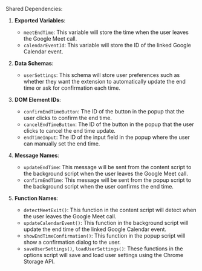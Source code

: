 Shared Dependencies:

1. **Exported Variables**: 
   - `meetEndTime`: This variable will store the time when the user leaves the Google Meet call.
   - `calendarEventId`: This variable will store the ID of the linked Google Calendar event.

2. **Data Schemas**: 
   - `userSettings`: This schema will store user preferences such as whether they want the extension to automatically update the end time or ask for confirmation each time.

3. **DOM Element IDs**: 
   - `confirmEndTimeButton`: The ID of the button in the popup that the user clicks to confirm the end time.
   - `cancelEndTimeButton`: The ID of the button in the popup that the user clicks to cancel the end time update.
   - `endTimeInput`: The ID of the input field in the popup where the user can manually set the end time.

4. **Message Names**: 
   - `updateEndTime`: This message will be sent from the content script to the background script when the user leaves the Google Meet call.
   - `confirmEndTime`: This message will be sent from the popup script to the background script when the user confirms the end time.

5. **Function Names**: 
   - `detectMeetExit()`: This function in the content script will detect when the user leaves the Google Meet call.
   - `updateCalendarEvent()`: This function in the background script will update the end time of the linked Google Calendar event.
   - `showEndTimeConfirmation()`: This function in the popup script will show a confirmation dialog to the user.
   - `saveUserSettings()`, `loadUserSettings()`: These functions in the options script will save and load user settings using the Chrome Storage API.